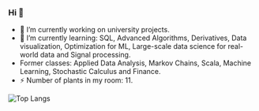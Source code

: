 ### Hi 👋

- 🔭 I’m currently working on university projects.
- 🌱 I’m currently learning: SQL, Advanced Algorithms, Derivatives, Data visualization, Optimization for ML, Large-scale data science for real-world data and Signal processing.
- Former classes: Applied Data Analysis, Markov Chains, Scala, Machine Learning, Stochastic Calculus and Finance. 
- ⚡ Number of plants in my room: 11.

<!--
**hhildaa/hhildaa** is a ✨ _special_ ✨ repository because its `README.md` (this file) appears on your GitHub profile.

Here are some ideas to get you started:

- 👯 I’m looking to collaborate on ...
- 🤔 I’m looking for help with ...
- 💬 Ask me about ...
- 📫 How to reach me: ...
- 😄 Pronouns: ...
- ⚡ Fun fact: ...
-->

![Top Langs](https://github-readme-stats.vercel.app/api/top-langs/?username=hhildaa&layout=compact&theme=dark)<!--&hide=jupyter%20notebook,matlab,r,tex)-->

